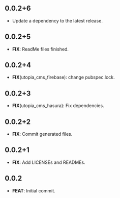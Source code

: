 ## 0.0.2+6

 - Update a dependency to the latest release.

## 0.0.2+5

 - **FIX**: ReadMe files finished.

## 0.0.2+4

 - **FIX**(utopia_cms_firebase): change pubspec.lock.

## 0.0.2+3

 - **FIX**(utopia_cms_hasura): Fix dependencies.

## 0.0.2+2

 - **FIX**: Commit generated files.

## 0.0.2+1

 - **FIX**: Add LICENSEs and READMEs.

## 0.0.2

 - **FEAT**: Initial commit.

